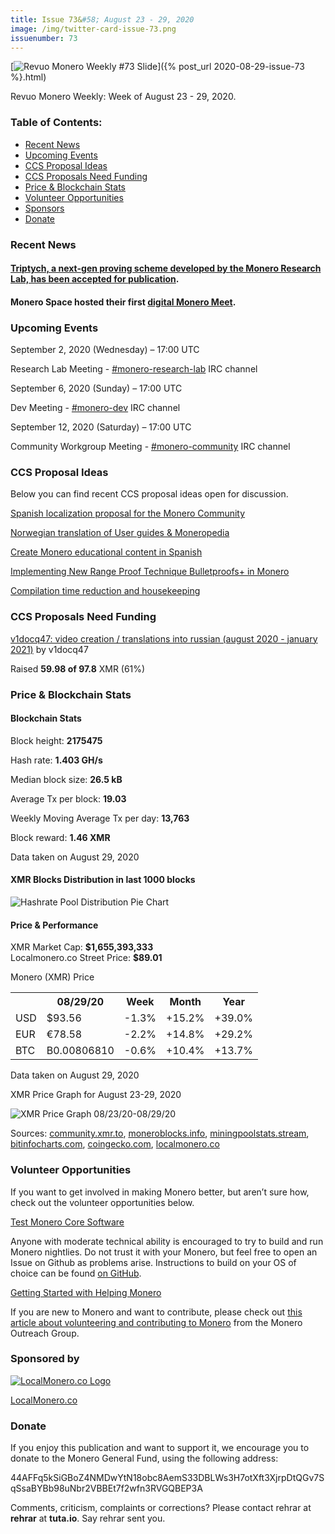 ```yaml
---
title: Issue 73&#58; August 23 - 29, 2020
image: /img/twitter-card-issue-73.png
issuenumber: 73
---
```

[<img src="/img/img-issue73.png" alt="Revuo Monero Weekly #73 Slide" class="img-lead">]({% post_url 2020-08-29-issue-73 %}.html)

<p class="text-lead">Revuo Monero Weekly: Week of August 23 - 29, 2020.</p>
<!--more-->

<h3>Table of Contents:</h3>
<ul class="contents">
    <li><a href="#news">Recent News</a></li>
    <li><a href="#events">Upcoming Events</a></li>
    <li><a href="#ideas">CCS Proposal Ideas</a></li>
    <li><a href="#proposals">CCS Proposals Need Funding</a></li>
    <li><a href="#stats">Price & Blockchain Stats</a></li>
    <li><a href="#volunteer">Volunteer Opportunities</a></li>
    <li><a href="#sponsor">Sponsors</a></li>
    <li><a href="#donate">Donate</a></li>
</ul>

<h3 id="news">Recent News</h3>

<div class="newsbyte">
    <h4><a href="https://web.getmonero.org/2020/08/22/triptych.html" target="_blank">Triptych, a next-gen proving scheme developed by the Monero Research Lab, has been accepted for publication</a>.</h4>
</div>

<div class="newsbyte">
    <h4>Monero Space hosted their first <a href="https://www.youtube.com/watch?v=p5kOK1X2aXY" target="_blank">digital Monero Meet</a>.</h4>
</div>


<h3 id="events">Upcoming Events</h3>

<div class="event">
    <p class="date" markdown="1">September 2, 2020 (Wednesday) – 17:00 UTC</p>
    <p markdown="1">Research Lab Meeting - <a href="irc://chat.freenode.net/#monero-research-lab" target="_blank">#monero-research-lab</a> IRC channel</p>
</div>


<div class="event">
    <p class="date" markdown="1">September 6, 2020 (Sunday) – 17:00 UTC</p>
    <p markdown="1">Dev Meeting - <a href="irc://chat.freenode.net/#monero-dev" target="_blank">#monero-dev</a> IRC channel</p>
</div>

<div class="event">
    <p class="date" markdown="1">September 12, 2020 (Saturday) – 17:00 UTC</p>
    <p markdown="1">Community Workgroup Meeting - <a href="irc://chat.freenode.net/#monero-community" target="_blank">#monero-community</a> IRC channel</p>
</div>

<h3 id="ideas">CCS Proposal Ideas</h3>

<p>Below you can find recent CCS proposal ideas open for discussion.</p>

<div class="proposal">
<p><a href="https://repo.getmonero.org/monero-project/ccs-proposals/-/merge_requests/162" target="_blank">Spanish localization proposal for the Monero Community</a></p>
</div>

<div class="proposal">
<p><a href="https://repo.getmonero.org/monero-project/ccs-proposals/-/merge_requests/160" target="_blank">Norwegian translation of User guides & Moneropedia</a></p>
</div>

<div class="proposal">
<p><a href="https://repo.getmonero.org/monero-project/ccs-proposals/-/merge_requests/159" target="_blank">Create Monero educational content in Spanish</a></p>
</div>

<div class="proposal">
<p><a href="https://repo.getmonero.org/monero-project/ccs-proposals/-/merge_requests/156" target="_blank">Implementing New Range Proof Technique Bulletproofs+ in Monero</a></p>
</div>

<div class="proposal">
<p><a href="https://repo.getmonero.org/monero-project/ccs-proposals/-/merge_requests/138" target="_blank">Compilation time reduction and housekeeping</a></p>
</div>

<h3 id="proposals">CCS Proposals Need Funding</h3>

<div class="proposal">
    <p><a href="https://ccs.getmonero.org/proposals/v1docq47-video-creation-translations-into-russian-(august-2020-january-2021).html" target="_blank">v1docq47: video creation / translations into russian (august 2020 - january 2021)</a> by v1docq47</p>
    <p>Raised <b>59.98 of 97.8</b> XMR (61%)</p>
</div>

<h3 id="stats">Price & Blockchain Stats</h3>

<h4 class="stat">Blockchain Stats</h4>

<div class="bcstats">
    <p>Block height: <b>2175475</b></p>
    <p>Hash rate: <b>1.403 GH/s</b></p>
    <p>Median block size: <b>26.5 kB</b></p>
    <p>Average Tx per block: <b>19.03</b></p>
    <p>Weekly Moving Average Tx per day: <b>13,763</b></p>
    <p>Block reward: <b>1.46 XMR</b></p>
</div>
<p class="note">Data taken on August 29, 2020</p>

<h4 class="stat">XMR Blocks Distribution in last 1000 blocks</h4>
<p><img src="/img/hashrate-pool-distribution-08291.png" alt="Hashrate Pool Distribution Pie Chart"/></p>

<h4 class="stat">Price & Performance</h4>

<div class="price-intro">XMR Market Cap: <b>$1,655,393,333</b><br>Localmonero.co Street Price: <b>$89.01</b></div>

<p class="table-title">Monero (XMR) Price</p>
<table class="price-table">
  <tr class="row1">
    <th></th>
    <th>08/29/20</th>
    <th>Week</th>
    <th>Month</th>
    <th>Year</th>
  </tr>
  <tr>
    <td data-th="XMR to">USD</td>
    <td data-th="08/29/20">$93.56</td>
    <td data-th="Week" class="red">-1.3%</td>
    <td data-th="Month" class="green">+15.2%</td>
    <td data-th="Year" class="green">+39.0%</td>
  </tr>
  <tr class="row3">
    <td data-th="XMR to">EUR</td>
    <td data-th="08/29/20">€78.58</td>
    <td data-th="Week" class="red">-2.2%</td>
    <td data-th="Month" class="green">+14.8%</td>
    <td data-th="Year" class="green">+29.2%</td>
  </tr>
  <tr>
    <td data-th="XMR to">BTC</td>
    <td data-th="08/29/20">B0.00806810</td>
    <td data-th="Week" class="red">-0.6%</td>
    <td data-th="Month" class="green">+10.4%</td>
    <td data-th="Year" class="green">+13.7%</td>
  </tr>
</table>
<p class="note">Data taken on August 29, 2020</p>

<p class="table-title">XMR Price Graph for August 23-29, 2020</p>

![XMR Price Graph 08/23/20-08/29/20](/img/weekly-chart-08291.png "XMR Price Graph 08/23/20-08/29/20") 

Sources: <a href="https://community.xmr.to/explorer/mainnet/" target="_blank">community.xmr.to</a>, <a href="https://moneroblocks.info/stats/transaction-stats" target="_blank">moneroblocks.info</a>, <a href="https://miningpoolstats.stream/monero" target="_blank">miningpoolstats.stream</a>, <a href="https://bitinfocharts.com/monero/" target="_blank">bitinfocharts.com</a>, <a href="https://www.coingecko.com/" target="_blank">coingecko.com</a>, <a href="https://localmonero.co/" target="_blank">localmonero.co</a>

<h3 id="volunteer">Volunteer Opportunities</h3>

<p>If you want to get involved in making Monero better, but aren’t sure how, check out the volunteer opportunities below.</p>

<div class="newsbyte">
    <p class="date"><a href="https://github.com/monero-project/monero" target="_blank">Test Monero Core Software</a></p>
    <p>Anyone with moderate technical ability is encouraged to try to build and run Monero nightlies. Do not trust it with your Monero, but feel free to open an Issue on Github as problems arise. Instructions to build on your OS of choice can be found <a href="https://github.com/monero-project/monero#compiling-monero-from-source" target="_blank">on GitHub</a>. </p>
</div>

<div class="newsbyte">
    <p class="date"><a href="https://github.com/monero-project/monero" target="_blank">Getting Started with Helping Monero</a></p>
    <p>If you are new to Monero and want to contribute, please check out <a href="https://www.monerooutreach.org/stories/getting-started-helping-monero.php" target="_blank">this article about volunteering and contributing to Monero</a> from the Monero Outreach Group. </p>
</div>

<h3 id="sponsor">Sponsored by</h3>

<p><a href="https://localmonero.co/" target="_blank"><img src="/img/localmonero-logo.png" alt="LocalMonero.co Logo" class="localmonero"></a></p>

<p class="text-center"><a href="https://localmonero.co/" target="_blank">LocalMonero.co</a></p>

<h3 id="donate">Donate</h3>

<p markdown="1">If you enjoy this publication and want to support it, we encourage you to donate to the Monero General Fund, using the following address:</p>

<p class="address" markdown="1">44AFFq5kSiGBoZ4NMDwYtN18obc8AemS33DBLWs3H7otXft3XjrpDtQGv7SqSsaBYBb98uNbr2VBBEt7f2wfn3RVGQBEP3A</p>

<!--p><a href="monero:44AFFq5kSiGBoZ4NMDwYtN18obc8AemS33DBLWs3H7otXft3XjrpDtQGv7SqSsaBYBb98uNbr2VBBEt7f2wfn3RVGQBEP3A" class="qr"><img src="/img/donate-monero.png"></a></p-->

Comments, criticism, complaints or corrections? Please contact rehrar at **rehrar** at **tuta.io**. Say rehrar sent you.